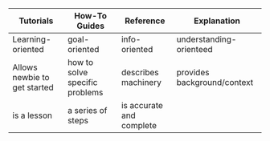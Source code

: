 Tutorials | How-To Guides | Reference | Explanation
--- | --- | --- | ---
Learning-oriented | goal-oriented | info-oriented | understanding-orienteed
Allows newbie to get started | how to solve specific problems | describes machinery | provides background/context 
is a lesson | a series of steps | is accurate and complete | 

